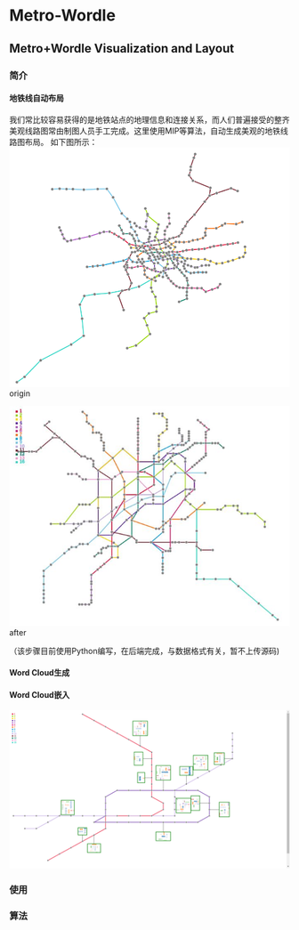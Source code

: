 # Metro-Wordle
Metro+Wordle Visualization and Layout
----
### 简介
#### 地铁线自动布局   
  我们常比较容易获得的是地铁站点的地理信息和连接关系，而人们普遍接受的整齐美观线路图常由制图人员手工完成。这里使用MIP等算法，自动生成美观的地铁线路图布局。
  如下图所示：
  ![original](metro/imgs/origin.PNG "origin") origin   
  
  ![after](metro/imgs/after.JPG "after") after    
  
  （该步骤目前使用Python编写，在后端完成，与数据格式有关，暂不上传源码)
#### Word Cloud生成
#### Word Cloud嵌入
   ![DEMO](metro/imgs/demo0119.png "DEMO")

### 使用
### 算法
